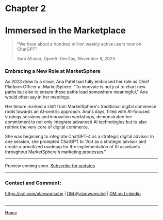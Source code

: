 # Chapter 2
# Immersed in the Marketplace

> "We have about a hundred million weekly active users now on ChatGPT"
> 
> Sam Altman, OpenAI DevDay, November 6, 2023

### Embracing a New Role at MarketSphere
As 2023 drew to a close, Ana Patel had fully embraced her role as Chief Platform Officer at MarketSphere. "To innovate is not just to chart new paths but also to ensure these paths lead somewhere meaningful," Ana would often say in her meetings.

Her tenure marked a shift from MarketSphere's traditional digital commerce roots towards an AI-centric approach. Ana's days, filled with AI-focused strategy sessions and innovation workshops, demonstrated her commitment to not only integrate advanced AI technologies but to also rethink the very core of digital commerce.

She was beginning to integrate ChatGPT-4 as a strategic digital advisor. In one session, she prompted ChatGPT to "Act as a strategic advisor and create a prioritized roadmap for the implementation of AI assistants throughout MarketSphere's marketing processes."

---

Preview coming soon. [Subscribe for updates](./#subscribe)

---

### Contact and Comment:

<a href="https://cal.com/alanwunsche">https://cal.com/alanwunsche</a> | <a href="https://x.com/alanwunsche">DM @alanwunsche</a> | <a href="https://linkedin.com/in/alanwunsche">DM on Linkedin</a>
<br /><br />

---

[Home](./)